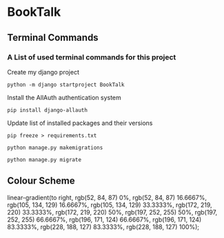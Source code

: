 # BookTalk

## Terminal Commands
### A List of used terminal commands for this project

Create my django project 
```
python -m django startproject BookTalk
```

Install the AllAuth authentication system
```
pip install django-allauth
```

Update list of installed packages and their versions
```
pip freeze > requirements.txt
```

```
python manage.py makemigrations
```

```
python manage.py migrate
```




## Colour Scheme
linear-gradient(to right, rgb(52, 84, 87) 0%, rgb(52, 84, 87) 16.6667%, rgb(105, 134, 129) 16.6667%, rgb(105, 134, 129) 33.3333%, rgb(172, 219, 220) 33.3333%, rgb(172, 219, 220) 50%, rgb(197, 252, 255) 50%, rgb(197, 252, 255) 66.6667%, rgb(196, 171, 124) 66.6667%, rgb(196, 171, 124) 83.3333%, rgb(228, 188, 127) 83.3333%, rgb(228, 188, 127) 100%);